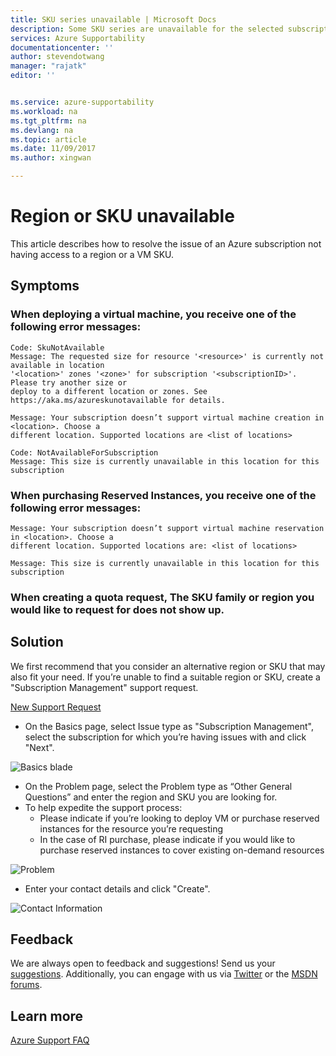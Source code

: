 ```yaml
---
title: SKU series unavailable | Microsoft Docs
description: Some SKU series are unavailable for the selected subscription for this region.
services: Azure Supportability
documentationcenter: ''
author: stevendotwang
manager: "rajatk"
editor: ''


ms.service: azure-supportability
ms.workload: na
ms.tgt_pltfrm: na
ms.devlang: na
ms.topic: article
ms.date: 11/09/2017
ms.author: xingwan

---
```

# Region or SKU unavailable
This article describes how to resolve the issue of an Azure subscription not having access to a region or a VM SKU.

## Symptoms

### When deploying a virtual machine, you receive one of the following error messages:
```
Code: SkuNotAvailable
Message: The requested size for resource '<resource>' is currently not available in location 
'<location>' zones '<zone>' for subscription '<subscriptionID>'. Please try another size or 
deploy to a different location or zones. See https://aka.ms/azureskunotavailable for details.
```

```
Message: Your subscription doesn’t support virtual machine creation in <location>. Choose a 
different location. Supported locations are <list of locations>
```

```
Code: NotAvailableForSubscription
Message: This size is currently unavailable in this location for this subscription
```

### When purchasing Reserved Instances, you receive one of the following error messages:

```
Message: Your subscription doesn’t support virtual machine reservation in <location>. Choose a 
different location. Supported locations are: <list of locations>  
```

```
Message: This size is currently unavailable in this location for this subscription
```

### When creating a quota request, The SKU family or region you would like to request for does not show up.

## Solution
We first recommend that you consider an alternative region or SKU that may also fit your need. If you’re unable to find a suitable region or SKU, create a "Subscription Management" support request.

[New Support Request](https://ms.portal.azure.com/#blade/Microsoft_Azure_Support/HelpAndSupportBlade/newsupportrequest)

- On the Basics page, select Issue type as "Subscription Management", select the subscription for which you’re having issues with and click "Next".

![Basics blade](./media/SKU-series-unavailable/BasicsSubMgmt.png)


-	On the Problem page, select the Problem type as “Other General Questions” and enter the region and SKU you are looking for.
- To help expedite the support process:
  - Please indicate if you’re looking to deploy VM or purchase reserved instances for the resource you’re requesting
  - In the case of RI purchase, please indicate if you would like to purchase reserved instances to cover existing on-demand resources


![Problem](./media/SKU-series-unavailable/ProblemSubMgmt.png)

-	Enter your contact details and click "Create".

![Contact Information](./media/SKU-series-unavailable/ContactInformation.png)

## Feedback
We are always open to feedback and suggestions! Send us your [suggestions](https://feedback.azure.com/forums/266794-support-feedback). Additionally, you can engage with us via [Twitter](https://twitter.com/azuresupport) or the [MSDN forums](https://social.msdn.microsoft.com/Forums/azure).

## Learn more
[Azure Support FAQ](https://azure.microsoft.com/support/faq)


